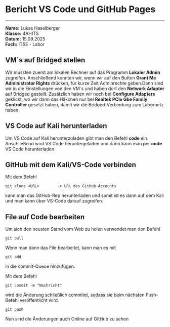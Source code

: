 # Bericht VS Code und GitHub Pages

---
**Name:** Lukas Haselberger <br>
**Klasse:** 4AHITS <br>
**Datum:** 15.09.2025 <br>
**Fach:** ITSE - Labor <br>

## VM´s auf Bridged stellen

Wir mussten zuerst am lokalen Rechner auf das Programm **Lokaler Admin** zugreifen. Anschließend konnten wir, wenn wir auf den Button **Grant Me Administrator Rights** drücken, für kurze Zeit Adminrechte geben.Dann sind wir in die Einstellungen von den VM´s und haben dort den **Network Adapter** auf Bridged gestellt. Zusätzlich haben wir noch bei **Configure Adapters** geklickt, wo wir dann das Häkchen nur bei **Realtek PCIe Gbe Family Controller** gesetzt haben, damit wir die Bridged-Verbindung zum Labornetz haben.

## VS Code auf Kali herunterladen

Um VS Code auf Kali herunterzuladen gibt man den Befehl **code** ein. Anschließend wird VS Code heruntergeladen und dann kann man per **code** VS Code herunterladen.

## GitHub mit dem Kali/VS-Code verbinden

Mit dem Befehl

```
git clone <URL>        -> URL des GitHub Accounts
```

kann man das GitHub-Rep herunterladen und somit ist es dann auf dem Kali und man kann über VS-Code darauf zugreifen.

## File auf Code bearbeiten

Um sich den neusten Stand vom Web zu holen verwendet man den Befehl

```
git pull
```

Wenn man dann das File bearbeitet, kann man es mit 

```
git add
```
in die commit-Queue hinzufügen.

Mit dem Befehl
```
git commit -m "Nachricht"
```
wird die Änderung schließlich commitet, sodass sie beim nächsten Push-Befehl veröffentlicht wird.

```
git push
```

Nun sind die Änderungen auch Online auf GitHub zu sehen




